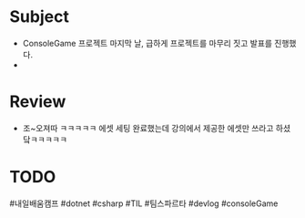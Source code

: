 # Subject
* ConsoleGame 프로젝트 마지막 날, 급하게 프로젝트를 마무리 짓고 발표를 진행했다.
* 

# Review
* 조~오져따 ㅋㅋㅋㅋㅋ  에셋 세팅 완료했는데 강의에서 제공한 에셋만 쓰라고 하셨닼ㅋㅋㅋㅋㅋ


# TODO


#내일배움캠프 #dotnet #csharp #TIL #팀스파르타 #devlog #consoleGame